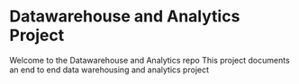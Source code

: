 # Datawarehouse and Analytics Project

Welcome to the Datawarehouse and Analytics repo
This project documents an end to end data warehousing and analytics project

